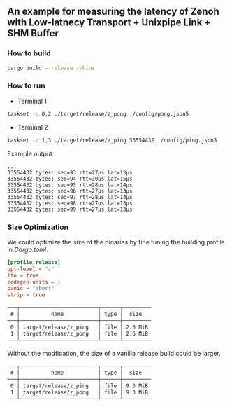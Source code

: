 ## An example for measuring the latency of Zenoh with Low-latnecy Transport + Unixpipe Link + SHM Buffer

### How to build

```bash
cargo build --release --bins
```

### How to run

- Terminal 1
```bash
taskset -c 0,2 ./target/release/z_pong ./config/pong.json5
```

- Terminal 2
```bash
taskset -c 1,3 ./target/release/z_ping 33554432 ./config/ping.json5
```

Example output
```log
...
33554432 bytes: seq=93 rtt=27µs lat=13µs
33554432 bytes: seq=94 rtt=30µs lat=15µs
33554432 bytes: seq=95 rtt=28µs lat=14µs
33554432 bytes: seq=96 rtt=27µs lat=13µs
33554432 bytes: seq=97 rtt=28µs lat=14µs
33554432 bytes: seq=98 rtt=27µs lat=13µs
33554432 bytes: seq=99 rtt=27µs lat=13µs
```

### Size Optimization

We could optimize the size of the binaries by fine tuning the building profile in _Cargo.toml_.

```toml
[profile.release]
opt-level = "z"
lto = true
codegen-units = 1
panic = "abort"
strip = true
```

```txt
───┬─────────────────────────┬──────┬─────────
 # │          name           │ type │  size
───┼─────────────────────────┼──────┼─────────
 0 │ target/release/z_ping   │ file │ 2.6 MiB
 1 │ target/release/z_pong   │ file │ 2.6 MiB
───┴─────────────────────────┴──────┴─────────
```

Without the modfication, the size of a vanilla release build could be larger.

```txt
───┬─────────────────────────┬──────┬─────────
 # │          name           │ type │  size
───┼─────────────────────────┼──────┼─────────
 0 │ target/release/z_ping   │ file │ 9.3 MiB
 1 │ target/release/z_pong   │ file │ 9.3 MiB
───┴─────────────────────────┴──────┴─────────
```
